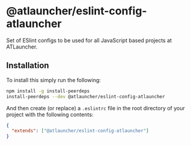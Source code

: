 # @atlauncher/eslint-config-atlauncher

Set of ESlint configs to be used for all JavaScript based projects at ATLauncher.

## Installation

To install this simply run the following:

```bash
npm install -g install-peerdeps
install-peerdeps --dev @atlauncher/eslint-config-atlauncher
```

And then create (or replace) a `.eslintrc` file in the root directory of your project with the following contents:

```json
{
  "extends": ["@atlauncher/eslint-config-atlauncher"]
}
```
